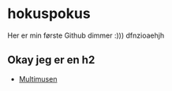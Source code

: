 # hokuspokus

Her er min første Github dimmer :)))
dfnzioaehjh
## Okay jeg er en h2

* [Multimusen](http://multimusen.dk)
